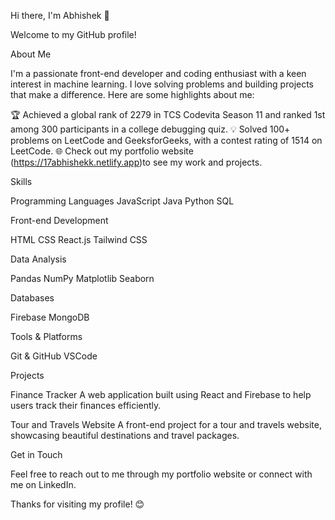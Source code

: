 Hi there, I'm Abhishek 👋

Welcome to my GitHub profile!

About Me

I'm a passionate front-end developer and coding enthusiast with a keen interest in machine learning. 
I love solving problems and building projects that make a difference.
Here are some highlights about me:

🏆 Achieved a global rank of 2279 in TCS Codevita Season 11 and ranked 1st among 300 participants in a college debugging quiz.
💡 Solved 100+ problems on LeetCode and GeeksforGeeks, with a contest rating of 1514 on LeetCode.
🌐 Check out my portfolio website (https://17abhishekk.netlify.app)to see my work and projects.

Skills

Programming Languages
JavaScript
Java
Python
SQL

Front-end Development

HTML
CSS
React.js
Tailwind CSS

Data Analysis

Pandas
NumPy
Matplotlib
Seaborn

Databases

Firebase
MongoDB

Tools & Platforms

Git & GitHub
VSCode

Projects

Finance Tracker
A web application built using React and Firebase to help users track their finances efficiently.

Tour and Travels Website
A front-end project for a tour and travels website, showcasing beautiful destinations and travel packages.

Get in Touch

Feel free to reach out to me through my portfolio website or connect with me on LinkedIn.

Thanks for visiting my profile! 😊
<!---
17abhishekk/17abhishekk is a ✨ special ✨ repository because its `README.md` (this file) appears on your GitHub profile.
You can click the Preview link to take a look at your changes.
--->
